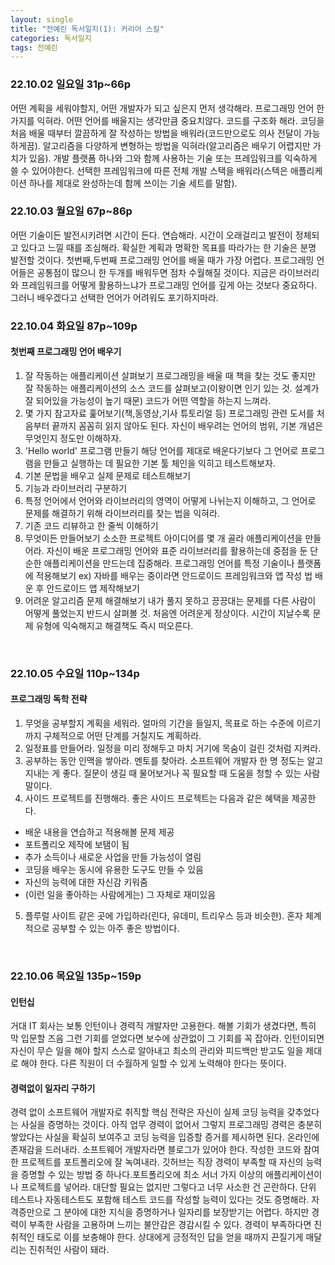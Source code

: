 ```yaml
---
layout: single
title: "전예린 독서일지(1): 커리어 스킬"
categories: 독서일지
tags: 전예린
---
```


### 22.10.02 일요일 31p~66p

어떤 계획을 세워야할지, 어떤 개발자가 되고 싶은지 먼저 생각해라.
프로그래밍 언어 한 가지를 익혀라. 어떤 언어를 배울지는 생각만큼 중요치않다.
코드를 구조화 해라. 코딩을 처음 배울 때부터 깔끔하게 잘 작성하는 방법을 배워라(코드만으로도 의사 전달이 가능하게끔).
알고리즘을 다양하게 변형하는 방법을 익혀라(알고리즘은 배우기 어렵지만 가치가 있음).
개발 플랫폼 하나와 그와 함께 사용하는 기술 또는 프레임워크를 익숙하게 쓸 수 있어야한다. 선택한 프레임워크에 따른 전체 개발 스택을 배워라(스텍은 애플리케이션 하나를 제대로 완성하는데 함께 쓰이는 기술 세트를 말함).
<br/>

### 22.10.03 월요일 67p~86p

어떤 기술이든 발전시키려면 시간이 든다. 연습해라. 시간이 오래걸리고 발전이 정체되고 있다고 느낄 때를 조심해라. 확실한 계획과 명확한 목표를 따라가는 한 기술은 분명 발전할 것이다.
첫번째,두번째 프로그래밍 언어를 배울 때가 가장 어렵다. 프로그래밍 언어들은 공통점이 많으니 한 두개를 배워두면 점차 수월해질 것이다.
지금은 라이브러리와 프레임워크를 어떻게 활용하느냐가 프로그래밍 언어를 깊게 아는 것보다 중요하다. 그러니 배우겠다고 선택한 언어가 어려워도 포기하지마라.
<br/>

### 22.10.04 화요일 87p~109p

#### 첫번째 프로그래밍 언어 배우기

1. 잘 작동하는 애플리케이션 살펴보기
프로그래밍을 배울 때 책을 찾는 것도 좋지만 잘 작동하는 애플리케이션의 소스 코드를 살펴보고(이왕이면 인기 있는 것. 설계가 잘 되어있을 가능성이 높기 때문) 코드가 어떤 역할을 하는지 느껴라.
2. 몇 가지 참고자료 훑어보기(책,동영상,기사 튜토리얼 등)
프로그래밍 관련 도서를 처음부터 끝까지 꼼꼼히 읽지 않아도 된다. 자신이 배우려는 언어의 범위, 기본 개념은 무엇인지 정도만 이해하자.
3. 'Hello world' 프로그램 만들기
해당 언어를 제대로 배운다기보다 그 언어로 프로그램을 만들고 실행하는 데 필요한 기본 툴 체인을 익히고 테스트해보자.
4. 기본 문법을 배우고 실제 문제로 테스트해보기
5. 기능과 라이브러리 구분하기
6. 특정 언어에서 언어와 라이브러리의 영역이 어떻게 나뉘는지 이해하고, 그 언어로 문제를 해결하기 위해 라이브러리를 찾는 법을 익혀라.
7. 기존 코드 리뷰하고 한 줄씩 이해하기
8. 무엇이든 만들어보기
소소한 프로젝트 아이디어를 몇 개 골라 애플리케이션을 만들어라. 자신이 배운 프로그래밍 언어와 표준 라이브러리를 활용하는데 중점을 둔 단순한 애플리케이션을 만드는데 집중해라.
프로그래밍 언어를 특정 기술이나 플랫폼에 적용해보기
ex) 자바를 배우는 중이라면 안드로이드 프레임워크와 앱 작성 법 배운 후 안드로이드 앱 제작해보기
9. 어려운 알고리즘 문제 해결해보기
내가 풀지 못하고 끙끙대는 문제를 다른 사람이 어떻게 풀었는지 반드시 살펴볼 것. 처음엔 어려운게 정상이다. 시간이 지날수록 문제 유형에 익숙해지고 해결책도 즉시 떠오른다.
<br/>

### 22.10.05 수요일 110p~134p

#### 프로그래밍 독학 전략

1. 무엇을 공부할지 계획을 세워라. 얼마의 기간을 들일지, 목표로 하는 수준에 이르기까지 구체적으로 어떤 단계를 거칠지도 계획하라.
2. 일정표를 만들어라. 일정을 미리 정해두고 마치 거기에 목숨이 걸린 것처럼 지켜라.
3. 공부하는 동안 인맥을 쌓아라.
멘토를 찾아라. 소프트웨어 개발자 한 명 정도는 알고 지내는 게 좋다. 질문이 생길 때 물어보거나 꼭 필요할 때 도움을 청할 수 있는 사람 말이다.
4. 사이드 프로젝트를 진행해라. 좋은 사이드 프로젝트는 다음과 같은 혜택을 제공한다.
  - 배운 내용을 연습하고 적용해볼 문제 제공
  - 포트폴리오 제작에 보탬이 됨
  - 추가 소득이나 새로운 사업을 만들 가능성이 열림
  - 코딩을 배우는 동시에 유용한 도구도 만들 수 있음
  - 자신의 능력에 대한 자신감 키워줌
  - (이런 일을 좋아하는 사람에게는) 그 자체로 재미있음
5. 플루럴 사이트 같은 곳에 가입하라(린다, 유데미, 트리우스 등과 비슷한). 혼자 체계적으로 공부할 수 있는 아주 좋은 방법이다.
<br/>

### 22.10.06 목요일 135p~159p

#### 인턴십

거대 IT 회사는 보통 인턴이나 경력직 개발자만 고용한다. 해볼 기회가 생겼다면, 특히 막 입문할 즈음 그런 기회를 얻었다면 보수에 상관없이 그 기회를 꼭 잡아라. 인턴이되면 자신이 무슨 일을 해야 할지 스스로 알아내고 최소의 관리와 피드백만 받고도 일을 제대로 해야 한다. 다른 직원이 더 수월하게 일할 수 있게 노력해야 한다는 뜻이다.

#### 경력없이 일자리 구하기

경력 없이 소프트웨어 개발자로 취직할 핵심 전략은 자신이 실제 코딩 능력을 갖추었다는 사실을 증명하는 것이다. 아직 업무 경력이 없어서 그렇지 프로그래밍 경력은 충분히 쌓았다는 사실을 확실히 보여주고 코딩 능력을 입증할 증거를 제시하면 된다.
온라인에 존재감을 드러내라. 소프트웨어 개발자라면 블로그가 있어야 한다.
작성한 코드와 참여한 프로젝트를 포트폴리오에 잘 녹여내라. 깃허브는 직장 경력이 부족할 때 자신의 능력을 증명할 수 있는 방법 중 하나다.포트폴리오에 최소 서너 가지 이상의 애플리케이션이나 프로젝트를 넣어라. 대단할 필요는 없지만 그렇다고 너무 사소한 건 곤란하다. 단위 테스트나 자동테스트도 포함해 테스트 코드를 작성할 능력이 있다는 것도 증명해라.
자격증만으로 그 분야에 대한 지식을 증명하거나 일자리를 보장받기는 어렵다. 하지만 경력이 부족한 사람을 고용하며 느끼는 불안감은 경감시킬 수 있다.
경력이 부족하다면 진취적인 태도로 이를 보충해야 한다. 상대에게 긍정적인 답을 얻을 때까지 끈질기게 매달리는 진취적인 사람이 돼라.
<br/>
